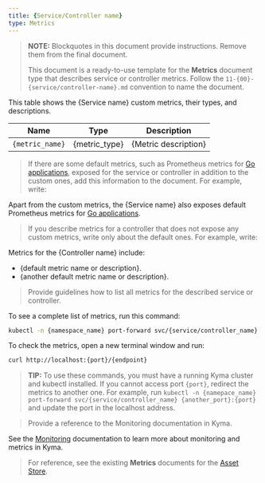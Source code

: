 ```yaml
---
title: {Service/Controller name}
type: Metrics
---
```


>**NOTE:** Blockquotes in this document provide instructions. Remove them from the final document.
>
>This document is a ready-to-use template for the **Metrics** document type that describes service or controller metrics. Follow the `11-{00}-{service/controller-name}.md` convention to name the document.

This table shows the {Service name} custom metrics, their types, and descriptions.

| Name | Type | Description |
|------|------|-------------|
| `{metric_name}` | {metric_type} | {Metric description} |

> If there are some default metrics, such as Prometheus metrics for [Go applications](https://prometheus.io/docs/guides/go-application/), exposed for the service or controller in addition to the custom ones, add this information to the document. For example, write:

Apart from the custom metrics, the {Service name} also exposes default Prometheus metrics for [Go applications](https://prometheus.io/docs/guides/go-application/).

> If you describe metrics for a controller that does not expose any custom metrics, write only about the default ones. For example, write:

Metrics for the {Controller name} include:

- {default metric name or description}.
- {another default metric name or description}.

> Provide guidelines how to list all metrics for the described service or controller.

To see a complete list of metrics, run this command:

```bash
kubectl -n {namespace_name} port-forward svc/{service/controller_name} {port}
```

To check the metrics, open a new terminal window and run:

```bash
curl http://localhost:{port}/{endpoint}
```

> **TIP:** To use these commands, you must have a running Kyma cluster and kubectl installed. If you cannot access port `{port}`, redirect the metrics to another one. For example, run `kubectl -n {namepace_name} port-forward svc/{service/controller_name} {another_port}:{port}` and update the port in the localhost address.

> Provide a reference to the Monitoring documentation in Kyma.

See the [Monitoring](/components/monitoring) documentation to learn more about monitoring and metrics in Kyma.

> For reference, see the existing **Metrics** documents for the [Asset Store](https://kyma-project.io/docs/1.6/components/asset-store/#metrics-metrics).
